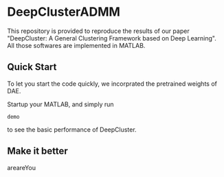 ﻿# DeepClusterADMM
This repository is provided to reproduce the results of our paper "DeepCluster: A General Clustering Framework based on Deep Learning".
All those softwares are implemented in MATLAB.

## Quick Start
To let you start the code quickly, we incorprated the pretrained weights of DAE.

Startup your MATLAB, and simply run 
```
demo
```
to see the basic performance of DeepCluster.

## Make it better
areareYou 
